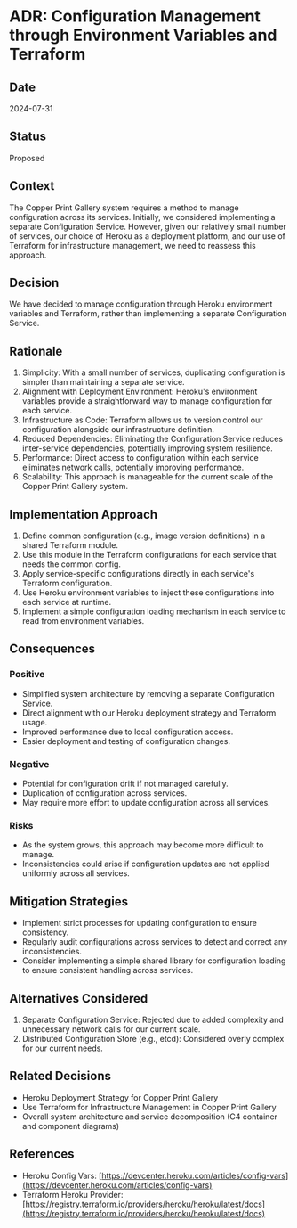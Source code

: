 # ADR: Configuration Management through Environment Variables and Terraform

## Date
2024-07-31

## Status
Proposed

## Context
The Copper Print Gallery system requires a method to manage configuration across its services. Initially, we considered implementing a separate Configuration Service. However, given our relatively small number of services, our choice of Heroku as a deployment platform, and our use of Terraform for infrastructure management, we need to reassess this approach.

## Decision
We have decided to manage configuration through Heroku environment variables and Terraform, rather than implementing a separate Configuration Service.

## Rationale
1. Simplicity: With a small number of services, duplicating configuration is simpler than maintaining a separate service.
2. Alignment with Deployment Environment: Heroku's environment variables provide a straightforward way to manage configuration for each service.
3. Infrastructure as Code: Terraform allows us to version control our configuration alongside our infrastructure definition.
4. Reduced Dependencies: Eliminating the Configuration Service reduces inter-service dependencies, potentially improving system resilience.
5. Performance: Direct access to configuration within each service eliminates network calls, potentially improving performance.
6. Scalability: This approach is manageable for the current scale of the Copper Print Gallery system.

## Implementation Approach
1. Define common configuration (e.g., image version definitions) in a shared Terraform module.
2. Use this module in the Terraform configurations for each service that needs the common config.
3. Apply service-specific configurations directly in each service's Terraform configuration.
4. Use Heroku environment variables to inject these configurations into each service at runtime.
5. Implement a simple configuration loading mechanism in each service to read from environment variables.

## Consequences

### Positive
- Simplified system architecture by removing a separate Configuration Service.
- Direct alignment with our Heroku deployment strategy and Terraform usage.
- Improved performance due to local configuration access.
- Easier deployment and testing of configuration changes.

### Negative
- Potential for configuration drift if not managed carefully.
- Duplication of configuration across services.
- May require more effort to update configuration across all services.

### Risks
- As the system grows, this approach may become more difficult to manage.
- Inconsistencies could arise if configuration updates are not applied uniformly across all services.

## Mitigation Strategies
- Implement strict processes for updating configuration to ensure consistency.
- Regularly audit configurations across services to detect and correct any inconsistencies.
- Consider implementing a simple shared library for configuration loading to ensure consistent handling across services.

## Alternatives Considered
1. Separate Configuration Service: Rejected due to added complexity and unnecessary network calls for our current scale.
2. Distributed Configuration Store (e.g., etcd): Considered overly complex for our current needs.

## Related Decisions
- Heroku Deployment Strategy for Copper Print Gallery
- Use Terraform for Infrastructure Management in Copper Print Gallery
- Overall system architecture and service decomposition (C4 container and component diagrams)

## References
- Heroku Config Vars: [https://devcenter.heroku.com/articles/config-vars](https://devcenter.heroku.com/articles/config-vars)
- Terraform Heroku Provider: [https://registry.terraform.io/providers/heroku/heroku/latest/docs](https://registry.terraform.io/providers/heroku/heroku/latest/docs)
